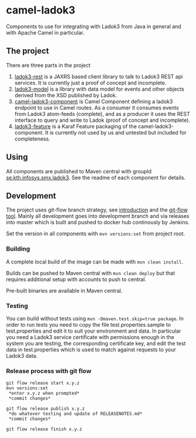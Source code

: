 # camel-ladok3

Components to use for integrating with Ladok3 from Java in general and with
Apache Camel in particular.

## The project

There are three parts in the project

1. [ladok3-rest](ladok3-rest) is a JAXRS based client library to talk to Ladok3 REST api services.
   It is currently just a proof of concept and incomplete.
1. [ladok3-model](ladok3-model) is a library with data model for events and other objects
   derived from the XSD published by Ladok.
1. [camel-ladok3-component](camel-ladok3-component) is Camel Component defining a
   ladok3 endpoint to use in Camel routes. As a consumer it consumes events from Ladok3 
   atom-feeds (complete), and as a producer it uses the REST interface to query and 
   write to Ladok (proof of concept and incomplete).
1. [ladok3-feature](ladok3-feature) is a Karaf Feature packaging of the camel-ladok3-component. It
   is currently not used by us and untested but included for completeness.
   
## Using

All components are published to Maven central with groupId
[se.kth.infosys.smx.ladok3](http://search.maven.org/#search%7Cga%7C1%7Cg%3A%22se.kth.infosys.smx.ladok3%22).
See the readme of each component for details.

## Development

The project uses git-flow branch strategy, see
[introduction](http://nvie.com/posts/a-successful-git-branching-model/)
and the [git-flow tool](https://github.com/nvie/gitflow). Mainly all
development goes into development branch and via releases into master
which is built and pushed to docker hub continously by Jenkins.

Set the version in all components with `mvn versions:set` from project root.

### Building

A complete local build of the image can be made with `mvn clean install`.

Builds can be pushed to Maven central with `mvn clean deploy` but that
requires additional setup with accounts to push to central.

Pre-built binaries are available in Maven central. 

### Testing

You can build without tests using `mvn -Dmaven.test.skip=true package`. In order to run
tests you need to copy the file test.properties.sample to test.properties and edit it
to suit your environment and data. In particular you need a Ladok3 service certificate
with permissions enough in the system you are testing, the corresponding certificate key,
and edit the test data in test.properties which is used to match against requests to
your Ladok3 data.

### Release process with git flow

```
git flow release start x.y.z
mvn versions:set
 *enter x.y.z when prompted*
 *commit changes*

git flow release publish x.y.z
 *do whatever testing and update of RELEASENOTES.md*
 *commit changes*

git flow release finish x.y.z
```
